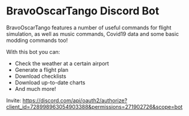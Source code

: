# BravoOscarTango Discord Bot

BravoOscarTango features a number of useful commands for flight simulation, as well as music commands, Covid19 data and some basic modding commands too!

With this bot you can:
- Check the weather at a certain airport
- Generate a flight plan
- Download checklists
- Download up-to-date charts
- And much more!

Invite: https://discord.com/api/oauth2/authorize?client_id=728998963054903388&permissions=271902726&scope=bot
